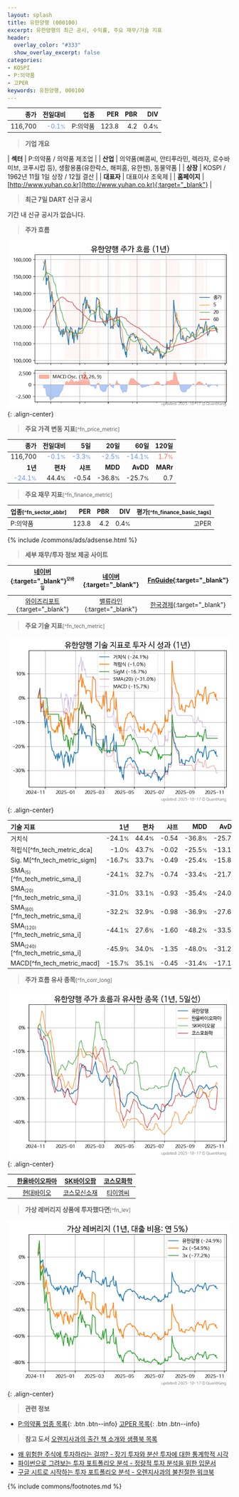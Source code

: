 ```yaml
---
layout: splash
title: 유한양행 (000100)
excerpt: 유한양행의 최근 공시, 수익률, 주요 재무/기술 지표
header:
  overlay_color: "#333"
  show_overlay_excerpt: false
categories:
- KOSPI
- P:의약품
- 고PER
keywords: 유한양행, 000100
---
```


| **종가** | **전일대비** | **업종** | **PER** | **PBR** | **DIV** |
| -------: | -----------: | -------: | ------: | ------: | ------: |
| 116,700 | <span style="color: cornflowerblue">-0.1<small>%</small></span> | P:의약품 | 123.8 | 4.2 | 0.4<small>%</small> |

<!-- more -->


> **기업 개요**<a id="company"></a>

| <span style="white-space:nowrap;">**섹터**</span> | P:의약품 / 의약품 제조업 |
| <span style="white-space:nowrap;">**산업**</span> | 의약품(삐콤씨, 안티푸라민, 렉라자, 로수바미브, 코푸시럽 등), 생활용품(유한락스, 해피홈, 유한젠), 동물약품 |
| <span style="white-space:nowrap;">**상장**</span> | KOSPI / 1962년 11월 1일 상장 / 12월 결산 |
| <span style="white-space:nowrap;">**대표자**</span> | 대표이사 조욱제 |
| <span style="white-space:nowrap;">**홈페이지**</span> | [http://www.yuhan.co.kr](http://www.yuhan.co.kr){:target="_blank"} |


> **최근 7일 DART 신규 공시**<a id="dart"></a>

기간 내 신규 공시가 없습니다.


> **주가 흐름**<a id="price"></a>

![000100](/stock/images/000100.png){: .align-center}


> **주요 가격 변동 지표**<small>[^fn_price_metric]</small>

| **종가** | **전일대비** | **5일** | **20일** | **60일** | **120일** |
| -------: | -----------: | ------: | -------: | -------: | --------: |
| 116,700 | <span style="color: cornflowerblue">-0.1<small>%</small></span> | <span style="color: cornflowerblue">-3.3<small>%</small></span> | <span style="color: cornflowerblue">-2.5<small>%</small></span> | <span style="color: cornflowerblue">-14.1<small>%</small></span> | <span style="color: tomato">1.7<small>%</small></span> |
| **1년** | **편차** | **샤프** | **MDD** | **AvDD** | **MARr** |
| <span style="color: cornflowerblue">-24.1<small>%</small></span> | 44.4<small>%</small> | -0.54 | -36.8<small>%</small> | -25.7<small>%</small> | 0.7 |


> **주요 재무 지표**<small>[^fn_finance_metric]</small>

| **업종**<small>[^fn_sector_abbr]</small> | **PER** | **PBR** | **DIV** | **평가**<small>[^fn_finance_basic_tags]</small> |
| :--------------------------------------- | ------: | ------: | ------: | ----------------------------------------------: |
| P:의약품 | 123.8 | 4.2 | 0.4<small>%</small> | 고PER |



{% include /commons/ads/adsense.html %}

> **세부 재무/투자 정보 제공 사이트**

| [네이버](https://m.stock.naver.com/domestic/stock/000100/finance/summary){:target="_blank"}<sup><small>모바일</small></sup> | [네이버](https://finance.naver.com/item/coinfo.naver?code=000100){:target="_blank"} | [FnGuide](https://comp.fnguide.com/SVO2/ASP/SVD_Invest.asp?gicode=A000100&MenuYn=Y){:target="_blank"} |
| :---: | :---: | :---: |
| [와이즈리포트](https://comp.wisereport.co.kr/company/c1040001.aspx?cmp_cd=000100){:target="_blank"} | [밸류라인](https://www.valueline.co.kr/finance/summary/000100){:target="_blank"} | [한국경제](https://markets.hankyung.com/stock/000100/financial-summary){:target="_blank"} |


> **주요 기술 지표**<small>[^fn_tech_metric]</small>


![000100](/stock/images/000100_tech.png){: .align-center}

| **기술 지표** | **1년** | **편차** | **샤프** | **MDD** | **AvDD** |
| :------------ | ------: | -----------: | -------: | ------: | -------: |
| 거치식 | -24.1<small>%</small> | 44.4<small>%</small> | -0.54 | -36.8<small>%</small> | -25.7<small>%</small> |
| 적립식[^fn_tech_metric_dca] | -1.0<small>%</small> | 43.7<small>%</small> | -0.02 | -25.5<small>%</small> | -13.1<small>%</small> |
| Sig. M[^fn_tech_metric_sigm] | -16.7<small>%</small> | 33.7<small>%</small> | -0.49 | -25.4<small>%</small> | -15.8<small>%</small> |
| SMA<small><sub>(5)</sub></small>[^fn_tech_metric_sma_i] | -24.1<small>%</small> | 32.7<small>%</small> | -0.74 | -33.4<small>%</small> | -21.7<small>%</small> |
| SMA<small><sub>(20)</sub></small>[^fn_tech_metric_sma_i] | -31.0<small>%</small> | 33.1<small>%</small> | -0.93 | -35.4<small>%</small> | -24.0<small>%</small> |
| SMA<small><sub>(60)</sub></small>[^fn_tech_metric_sma_i] | -32.2<small>%</small> | 32.9<small>%</small> | -0.98 | -36.9<small>%</small> | -27.6<small>%</small> |
| SMA<small><sub>(120)</sub></small>[^fn_tech_metric_sma_i] | -44.1<small>%</small> | 27.6<small>%</small> | -1.60 | -48.2<small>%</small> | -33.5<small>%</small> |
| SMA<small><sub>(240)</sub></small>[^fn_tech_metric_sma_i] | -45.9<small>%</small> | 34.0<small>%</small> | -1.35 | -48.0<small>%</small> | -31.2<small>%</small> |
| MACD[^fn_tech_metric_macd] | -15.7<small>%</small> | 35.1<small>%</small> | -0.45 | -31.4<small>%</small> | -17.1<small>%</small> |


> **주가 흐름 유사 종목**<a id="corr"></a><small>[^fn_corr_long]</small>

![000100](/stock/images/000100_corr.png){: .align-center}

|       | [한올바이오파마](/009420/) | [SK바이오팜](/326030/) | [코스모화학](/005420/) |
| :---: | :------------------------------------: | :------------------------------------: | :------------------------------------: |
|       | [현대바이오](/048410/) | [코스모신소재](/005070/) | [티이엠씨](/425040/) |


> **가상 레버리지 상품에 투자했다면**<a id="2x"></a><small>[^fn_lev]</small>

![000100](/stock/images/000100_2x.png){: .align-center}


> **관련 정보**

- [P:의약품 업종 목록](/stats/sector/kospi_업종_의약품_종목/){: .btn .btn--info} [고PER 목록](/fn/fn_high_per/){: .btn .btn--info}

> **참고 도서** [오렌지사과의 출간 책 소개와 샘플북 목록](https://kongdori.tistory.com/691)

- [왜 위험한 주식에 투자하라는 걸까? - 장기 투자와 분산 투자에 대한 통계학적 시각](https://kongdori.tistory.com/421)
- [파이썬으로 그려보는 투자 포트폴리오 분석  - 정량적 투자 분석을 위한 입문서](https://kongdori.tistory.com/643)
- [구글 시트로 시작하는 투자 포트폴리오 분석 - 오렌지사과의 불친절한 워크북](https://kongdori.tistory.com/449)


{% include commons/footnotes.md %}